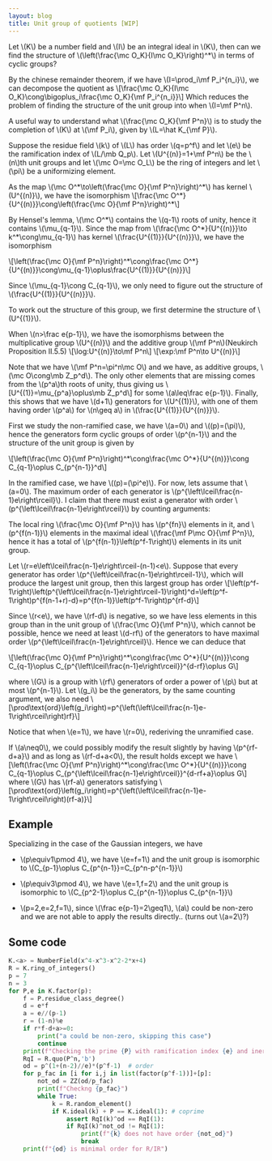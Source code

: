 ```yaml
---
layout: blog
title: Unit group of quotients [WIP]
---
```


Let \\(K\\) be a number field and \\(I\\) be an integral ideal in \\(K\\), then can we find the structure of \\(\left(\frac{\mc O_K}{I\mc O_K}\right)^\*\\) in terms of cyclic groups? 

By the chinese remainder theorem, if we have \\(I=\prod_i\mf P_i^{n_i}\\), we can decompose the quotient as
\\[\frac{\mc O_K}{I\mc O_K}\cong\bigoplus_i\frac{\mc O_K}{\mf P_i^{n_i}}\\]
Which reduces the problem of finding the structure of the unit group into when \\(I=\mf P^n\\).

A useful way to understand what \\(\frac{\mc O_K}{\mf P^n}\\) is to study the completion of \\(K\\) at \\(\mf P_i\\), given by \\(L=\hat K_{\mf P}\\). 

Suppose the residue field \\(k\\) of \\(L\\) has order \\(q=p^f\\) and let \\(e\\) be the ramification index of \\(L/\mb Q_p\\). Let \\(U^{(n)}=1+\mf P^n\\) be the \\(n\\)th unit groups and let \\(\mc O=\mc O_L\\) be the ring of integers and let \\(\pi\\) be a uniformizing element.

As the map \\(\mc O^\*\to\left(\frac{\mc O}{\mf P^n}\right)^\*\\) has kernel \\(U^{(n)}\\), we have the isomorphism 
\\[\frac{\mc O^\*}{U^{(n)}}\cong\left(\frac{\mc O}{\mf P^n}\right)^\*\\]

By Hensel's lemma, \\(\mc O^\*\\) contains the \\(q-1\\) roots of unity, hence it contains \\(\mu_{q-1}\\). Since the map from \\(\frac{\mc O^\*}{U^{(n)}}\to k^\*\cong\mu_{q-1}\\) has kernel \\(\frac{U^{(1)}}{U^{(n)}}\\), we have the isomorphism

\\[\left(\frac{\mc O}{\mf P^n}\right)^\*\cong\frac{\mc O^\*}{U^{(n)}}\cong\mu_{q-1}\oplus\frac{U^{(1)}}{U^{(n)}}\\]

Since \\(\mu_{q-1}\cong C_{q-1}\\), we only need to figure out the structure of \\(\frac{U^{(1)}}{U^{(n)}}\\).

To work out the structure of this group, we first determine the structure of \\(U^{(1)}\\).

When \\(n>\frac e{p-1}\\), we have the isomorphisms between the multiplicative group \\(U^{(n)}\\) and the additive group \\(\mf P^n\\)(Neukirch Proposition II.5.5)
\\[\log:U^{(n)}\to\mf P^n\\]
\\[\exp:\mf P^n\to U^{(n)}\\]

Note that we have \\(\mf P^n=\pi^n\mc O\\) and we have, as additive groups, \\(\mc O\cong\mb Z_p^d\\). The only other elements that are missing comes from the \\(p^a\\)th roots of unity, thus giving us
\\[U^{(1)}=\mu_{p^a}\oplus\mb Z_p^d\\]
for some \\(a\leq\frac e{p-1}\\). Finally, this shows that we have \\(d+1\\) generators for \\(U^{(1)}\\), with one of them having order \\(p^a\\) for \\(n\geq a\\) in \\(\frac{U^{(1)}}{U^{(n)}}\\).

First we study the non-ramified case, we have \\(a=0\\) and \\((p)=(\pi)\\), hence the generators form cyclic groups of order \\(p^{n-1}\\) and the structure of the unit group is given by 

\\[\left(\frac{\mc O}{\mf P^n}\right)^\*\cong\frac{\mc O^\*}{U^{(n)}}\cong C_{q-1}\oplus C_{p^{n-1}}^d\\]

In the ramified case, we have \\((p)=(\pi^e)\\). For now, lets assume that \\(a=0\\). The maximum order of each generator is \\(p^{\left\lceil\frac{n-1}e\right\rceil}\\). I claim that there must exist a generator with order \\(p^{\left\lceil\frac{n-1}e\right\rceil}\\) by counting arguments:

The local ring \\(\frac{\mc O}{\mf P^n}\\) has \\(p^{fn}\\) elements in it, and \\(p^{f(n-1)}\\) elements in the maximal ideal \\(\frac{\mf P\mc O}{\mf P^n}\\), hence it has a total of \\(p^{f(n-1)}\left(p^f-1\right)\\) elements in its unit group.

Let \\(r=e\left\lceil\frac{n-1}e\right\rceil-(n-1)\<e\\). Suppose that every generator has order \\(p^{\left\lceil\frac{n-1}e\right\rceil-1}\\), which will produce the largest unit group, then this largest group has order
\\[\left(p^f-1\right)\left(p^{\left\lceil\frac{n-1}e\right\rceil-1}\right)^d=\left(p^f-1\right)p^{f(n-1+r)-d}=p^{f(n-1)}\left(p^f-1\right)p^{rf-d}\\]

Since \\(r\<e\\), we have \\(rf-d\\) is negative, so we have less elements in this group than in the unit group of \\(\frac{\mc O}{\mf P^n}\\), which cannot be possible, hence we need at least \\(d-rf\\) of the generators to have maximal order \\(p^{\left\lceil\frac{n-1}e\right\rceil}\\). Hence we can deduce that

\\[\left(\frac{\mc O}{\mf P^n}\right)^\*\cong\frac{\mc O^\*}{U^{(n)}}\cong C_{q-1}\oplus C_{p^{\left\lceil\frac{n-1}e\right\rceil}}^{d-rf}\oplus G\\]

where \\(G\\) is a group with \\(rf\\) generators of order a power of \\(p\\) but at most \\(p^{n-1}\\). Let \\(g_i\\) be the generators, by the same counting argument, we also need
\\[\prod\text{ord}\left(g_i\right)=p^{\left(\left\lceil\frac{n-1}e-1\right\rceil\right)rf}\\]

Notice that when \\(e=1\\), we have \\(r=0\\), rederiving the unramified case.

If \\(a\neq0\\), we could possibly modify the result slightly by having \\(p^{rf-d+a}\\) and as long as \\(rf-d+a<0\\), the result holds except we have 
\\[\left(\frac{\mc O}{\mf P^n}\right)^\*\cong\frac{\mc O^\*}{U^{(n)}}\cong C_{q-1}\oplus C_{p^{\left\lceil\frac{n-1}e\right\rceil}}^{d-rf+a}\oplus G\\]
where \\(G\\) has \\(rf-a\\) generators satisfying 
\\[\prod\text{ord}\left(g_i\right)=p^{\left(\left\lceil\frac{n-1}e-1\right\rceil\right)(rf-a)}\\]

## Example

Specializing in the case of the Gaussian integers, we have

 - \\(p\equiv1\pmod 4\\), we have \\(e=f=1\\) and the unit group is isomorphic to \\(C_{p-1}\oplus C_{p^{n-1}}=C_{p^n-p^{n-1}}\\)

 - \\(p\equiv3\pmod 4\\), we have \\(e=1,f=2\\) and the unit group is isomorphic to \\(C_{p^2-1}\oplus C_{p^{n-1}}\oplus C_{p^{n-1}}\\)

 - \\(p=2,e=2,f=1\\), since \\(\frac e{p-1}=2\geq1\\), \\(a\\) could be non-zero and we are not able to apply the results directly.. (turns out \\(a=2\\)?)

## Some code

```py
K.<a> = NumberField(x^4-x^3-x^2-2*x+4)
R = K.ring_of_integers()
p = 7
n = 3
for P,e in K.factor(p):
    f = P.residue_class_degree()
    d = e*f
    a = e//(p-1)
    r = (1-n)%e
    if r*f-d+a>=0:
        print("a could be non-zero, skipping this case")
        continue
    print(f"Checking the prime {P} with ramification index {e} and inertia degree {f}")
    RqI = R.quo(P^n,'b')
    od = p^(1+(n-2)//e)*(p^f-1)  # order
    for p_fac in [i for i,j in list(factor(p^f-1))]+[p]:
        not_od = ZZ(od/p_fac)
        print(f"Checkng {p_fac}")
        while True:
            k = R.random_element()
            if K.ideal(k) + P == K.ideal(1): # coprime
                assert RqI(k)^od == RqI(1):
                if RqI(k)^not_od != RqI(1):
                    print(f"{k} does not have order {not_od}")
                    break
    print(f"{od} is minimal order for R/IR")
```


